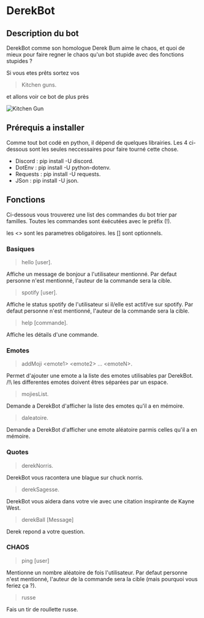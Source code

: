 # DerekBot

## Description du bot

DerekBot comme son homologue Derek Bum aime le chaos, et quoi de mieux pour faire regner le chaos qu'un bot stupide avec des fonctions
stupides ?

Si vous etes prêts sortez vos

> Kitchen guns.

et allons voir ce bot de plus près

![Kitchen Gun](https://c.tenor.com/ocEiJ47ed9wAAAAC/kitchen-gun.gif)

## Prérequis a installer

Comme tout bot codé en python, il dépend de quelques librairies.
Les 4 ci-dessous sont les seules neccessaires pour faire tourné cette chose.

- Discord : pip install -U discord.
- DotEnv : pip install -U python-dotenv.
- Requests : pip install -U requests.
- JSon : pip install -U json.

## Fonctions

Ci-dessous vous trouverez une list des commandes du bot trier par familles.
Toutes les commandes sont éxécutées avec le préfix (!).

les <> sont les parametres obligatoires.
les [] sont optionnels.

### Basiques

> hello \[user].

Affiche un message de bonjour a l'utilisateur mentionné.
Par defaut personne n'est mentionné, l'auteur de la commande sera la cible.

> spotify \[user].

Affiche le status spotify de l'utilisateur si il/elle est actif/ve sur spotify.
Par defaut personne n'est mentionné, l'auteur de la commande sera la cible.

> help \[commande].

Affiche les détails d'une commande.

### Emotes

> addMoji \<emote1> \<emote2> ... \<emoteN>.

Permet d'ajouter une emote a la liste des emotes utilisables par DerekBot. /!\ les differentes emotes doivent êtres séparées par un espace.

> mojiesList.

Demande a DerekBot d'afficher la liste des emotes qu'il a en mémoire.

> daleatoire.

Demande a DerekBot d'afficher une emote aléatoire parmis celles qu'il a en mémoire.

### Quotes

> derekNorris.

DerekBot vous racontera une blague sur chuck norris.

> derekSagesse.

DerekBot vous aidera dans votre vie avec une citation inspirante de Kayne West.

> derekBall [Message]

Derek repond a votre question.

### CHAOS

> ping [user]

Mentionne un nombre aléatoire de fois l'utilisateur.
Par defaut personne n'est mentionné, l'auteur de la commande sera la cible (mais pourquoi vous feriez ça ?).

> russe

Fais un tir de roullette russe.
